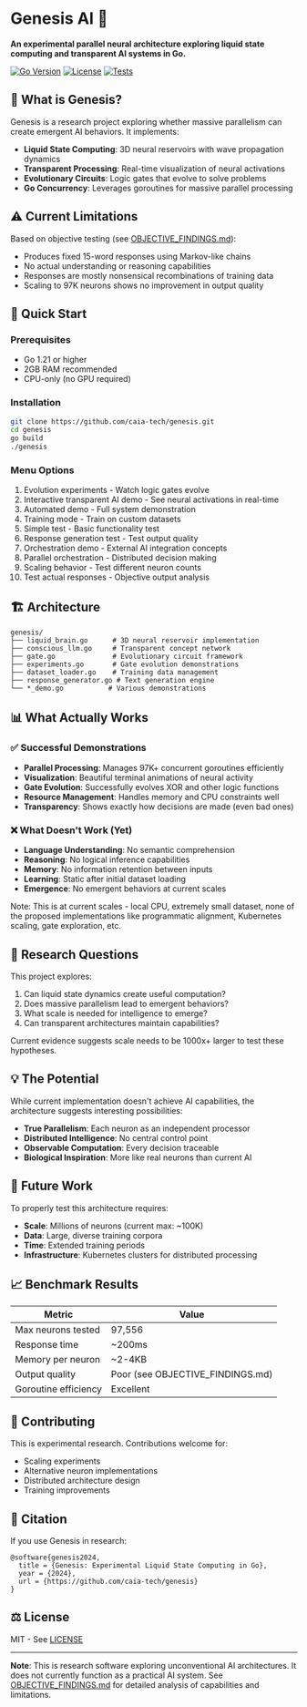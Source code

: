 # Genesis AI 🧠

**An experimental parallel neural architecture exploring liquid state computing and transparent AI systems in Go.**

[![Go Version](https://img.shields.io/badge/Go-1.21+-blue.svg)](https://golang.org/doc/install)
[![License](https://img.shields.io/badge/License-MIT-green.svg)](LICENSE)
[![Tests](https://img.shields.io/badge/Tests-27%2F27%20Passing-brightgreen.svg)](#testing)

## 🔬 What is Genesis?

Genesis is a research project exploring whether massive parallelism can create emergent AI behaviors. It implements:

- **Liquid State Computing**: 3D neural reservoirs with wave propagation dynamics
- **Transparent Processing**: Real-time visualization of neural activations
- **Evolutionary Circuits**: Logic gates that evolve to solve problems
- **Go Concurrency**: Leverages goroutines for massive parallel processing

## ⚠️ Current Limitations

Based on objective testing (see [OBJECTIVE_FINDINGS.md](OBJECTIVE_FINDINGS.md)):
- Produces fixed 15-word responses using Markov-like chains
- No actual understanding or reasoning capabilities
- Responses are mostly nonsensical recombinations of training data
- Scaling to 97K neurons shows no improvement in output quality

## 🚀 Quick Start

### Prerequisites
- Go 1.21 or higher
- 2GB RAM recommended
- CPU-only (no GPU required)

### Installation
```bash
git clone https://github.com/caia-tech/genesis.git
cd genesis
go build
./genesis
```

### Menu Options
1. Evolution experiments - Watch logic gates evolve
2. Interactive transparent AI demo - See neural activations in real-time
3. Automated demo - Full system demonstration
4. Training mode - Train on custom datasets
5. Simple test - Basic functionality test
6. Response generation test - Test output quality
7. Orchestration demo - External AI integration concepts
8. Parallel orchestration - Distributed decision making
9. Scaling behavior - Test different neuron counts
10. Test actual responses - Objective output analysis

## 🏗️ Architecture

```
genesis/
├── liquid_brain.go      # 3D neural reservoir implementation
├── conscious_llm.go     # Transparent concept network
├── gate.go              # Evolutionary circuit framework
├── experiments.go       # Gate evolution demonstrations
├── dataset_loader.go    # Training data management
├── response_generator.go # Text generation engine
└── *_demo.go           # Various demonstrations
```

## 📊 What Actually Works

### ✅ Successful Demonstrations
- **Parallel Processing**: Manages 97K+ concurrent goroutines efficiently
- **Visualization**: Beautiful terminal animations of neural activity
- **Gate Evolution**: Successfully evolves XOR and other logic functions
- **Resource Management**: Handles memory and CPU constraints well
- **Transparency**: Shows exactly how decisions are made (even bad ones)

### ❌ What Doesn't Work (Yet)
- **Language Understanding**: No semantic comprehension
- **Reasoning**: No logical inference capabilities
- **Memory**: No information retention between inputs
- **Learning**: Static after initial dataset loading
- **Emergence**: No emergent behaviors at current scales

Note: This is at current scales - local CPU, extremely small dataset, none of the proposed implementations like programmatic alignment, Kubernetes scaling, gate exploration, etc.

## 🔬 Research Questions

This project explores:
1. Can liquid state dynamics create useful computation?
2. Does massive parallelism lead to emergent behaviors?
3. What scale is needed for intelligence to emerge?
4. Can transparent architectures maintain capabilities?

Current evidence suggests scale needs to be 1000x+ larger to test these hypotheses.

## 💡 The Potential

While current implementation doesn't achieve AI capabilities, the architecture suggests interesting possibilities:

- **True Parallelism**: Each neuron as an independent processor
- **Distributed Intelligence**: No central control point
- **Observable Computation**: Every decision traceable
- **Biological Inspiration**: More like real neurons than current AI

## 🚧 Future Work

To properly test this architecture requires:
- **Scale**: Millions of neurons (current max: ~100K)
- **Data**: Large, diverse training corpora
- **Time**: Extended training periods
- **Infrastructure**: Kubernetes clusters for distributed processing

## 📈 Benchmark Results

| Metric | Value |
|--------|-------|
| Max neurons tested | 97,556 |
| Response time | ~200ms |
| Memory per neuron | ~2-4KB |
| Output quality | Poor (see OBJECTIVE_FINDINGS.md) |
| Goroutine efficiency | Excellent |

## 🤝 Contributing

This is experimental research. Contributions welcome for:
- Scaling experiments
- Alternative neuron implementations
- Distributed architecture design
- Training improvements

## 📝 Citation

If you use Genesis in research:
```
@software{genesis2024,
  title = {Genesis: Experimental Liquid State Computing in Go},
  year = {2024},
  url = {https://github.com/caia-tech/genesis}
}
```

## ⚖️ License

MIT - See [LICENSE](LICENSE)

---

**Note**: This is research software exploring unconventional AI architectures. It does not currently function as a practical AI system. See [OBJECTIVE_FINDINGS.md](OBJECTIVE_FINDINGS.md) for detailed analysis of capabilities and limitations.
